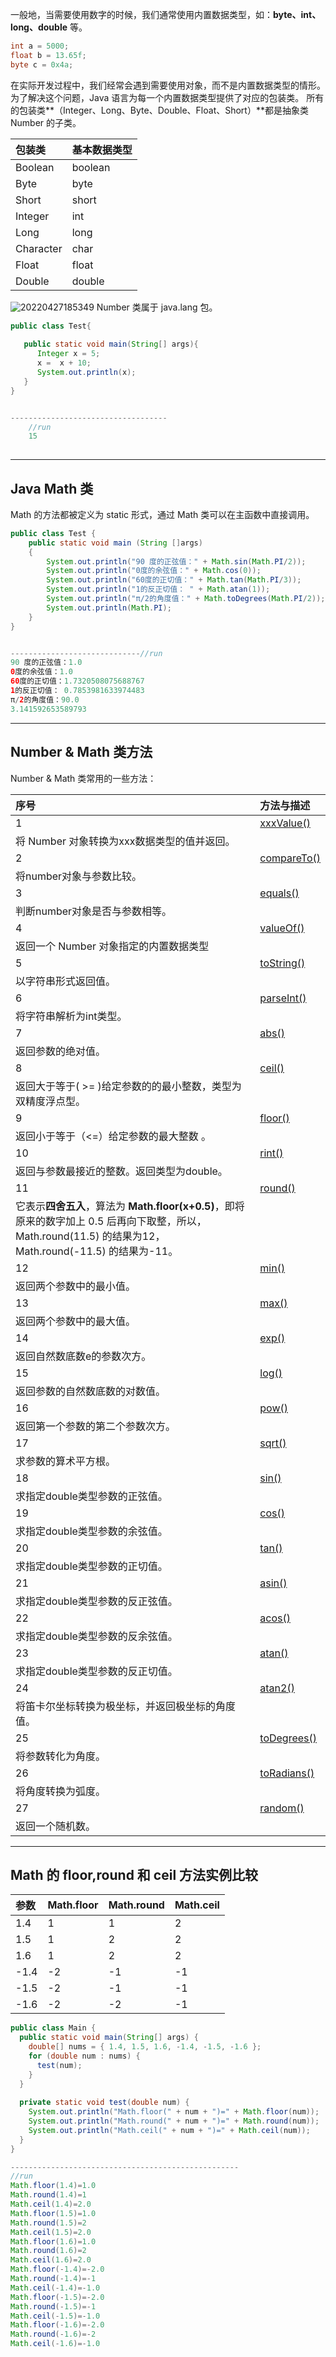 一般地，当需要使用数字的时候，我们通常使用内置数据类型，如：**byte、int、long、double** 等。
```java
int a = 5000;
float b = 13.65f;
byte c = 0x4a;
```
在实际开发过程中，我们经常会遇到需要使用对象，而不是内置数据类型的情形。为了解决这个问题，Java 语言为每一个内置数据类型提供了对应的包装类。
所有的包装类**（Integer、Long、Byte、Double、Float、Short）**都是抽象类 Number 的子类。

| 包装类 | 基本数据类型 |
| :--- | :--- |
| Boolean | boolean |
| Byte | byte |
| Short | short |
| Integer | int |
| Long | long |
| Character | char |
| Float | float |
| Double | double |


![20220427185349](https://xleixz.oss-cn-nanjing.aliyuncs.com/typora-img/20220427185349.png)
Number 类属于 java.lang 包。
```java
public class Test{
 
   public static void main(String[] args){
      Integer x = 5;
      x =  x + 10;
      System.out.println(x); 
   }
}


-----------------------------------
    //run 
    15
    
```

---

## Java Math 类
Math 的方法都被定义为 static 形式，通过 Math 类可以在主函数中直接调用。
```java
public class Test {  
    public static void main (String []args)  
    {  
        System.out.println("90 度的正弦值：" + Math.sin(Math.PI/2));  
        System.out.println("0度的余弦值：" + Math.cos(0));  
        System.out.println("60度的正切值：" + Math.tan(Math.PI/3));  
        System.out.println("1的反正切值： " + Math.atan(1));  
        System.out.println("π/2的角度值：" + Math.toDegrees(Math.PI/2));  
        System.out.println(Math.PI);  
    }  
}


-----------------------------//run
90 度的正弦值：1.0
0度的余弦值：1.0
60度的正切值：1.7320508075688767
1的反正切值： 0.7853981633974483
π/2的角度值：90.0
3.141592653589793
```

---

## Number & Math 类方法
Number & Math 类常用的一些方法：

| 序号 | 方法与描述 |
| :--- | :--- |
| 1 | [xxxValue()](https://www.runoob.com/java/number-xxxvalue.html)
将 Number 对象转换为xxx数据类型的值并返回。 |
| 2 | [compareTo()](https://www.runoob.com/java/number-compareto.html)
将number对象与参数比较。 |
| 3 | [equals()](https://www.runoob.com/java/number-equals.html)
判断number对象是否与参数相等。 |
| 4 | [valueOf()](https://www.runoob.com/java/number-valueof.html)
返回一个 Number 对象指定的内置数据类型 |
| 5 | [toString()](https://www.runoob.com/java/number-tostring.html)
以字符串形式返回值。 |
| 6 | [parseInt()](https://www.runoob.com/java/number-parseInt.html)
将字符串解析为int类型。 |
| 7 | [abs()](https://www.runoob.com/java/number-abs.html)
返回参数的绝对值。 |
| 8 | [ceil()](https://www.runoob.com/java/number-ceil.html)
返回大于等于( >= )给定参数的的最小整数，类型为双精度浮点型。 |
| 9 | [floor()](https://www.runoob.com/java/number-floor.html)
返回小于等于（<=）给定参数的最大整数 。 |
| 10 | [rint()](https://www.runoob.com/java/number-rint.html)
返回与参数最接近的整数。返回类型为double。 |
| 11 | [round()](https://www.runoob.com/java/number-round.html)
它表示**四舍五入**，算法为 **Math.floor(x+0.5)**，即将原来的数字加上 0.5 后再向下取整，所以，Math.round(11.5) 的结果为12，Math.round(-11.5) 的结果为-11。 |
| 12 | [min()](https://www.runoob.com/java/number-min.html)
返回两个参数中的最小值。 |
| 13 | [max()](https://www.runoob.com/java/number-max.html)
返回两个参数中的最大值。 |
| 14 | [exp()](https://www.runoob.com/java/number-exp.html)
返回自然数底数e的参数次方。 |
| 15 | [log()](https://www.runoob.com/java/number-log.html)
返回参数的自然数底数的对数值。 |
| 16 | [pow()](https://www.runoob.com/java/number-pow.html)
返回第一个参数的第二个参数次方。 |
| 17 | [sqrt()](https://www.runoob.com/java/number-sqrt.html)
求参数的算术平方根。 |
| 18 | [sin()](https://www.runoob.com/java/number-sin.html)
求指定double类型参数的正弦值。 |
| 19 | [cos()](https://www.runoob.com/java/number-cos.html)
求指定double类型参数的余弦值。 |
| 20 | [tan()](https://www.runoob.com/java/number-tan.html)
求指定double类型参数的正切值。 |
| 21 | [asin()](https://www.runoob.com/java/number-asin.html)
求指定double类型参数的反正弦值。 |
| 22 | [acos()](https://www.runoob.com/java/number-acos.html)
求指定double类型参数的反余弦值。 |
| 23 | [atan()](https://www.runoob.com/java/number-atan.html)
求指定double类型参数的反正切值。 |
| 24 | [atan2()](https://www.runoob.com/java/number-atan2.html)
将笛卡尔坐标转换为极坐标，并返回极坐标的角度值。 |
| 25 | [toDegrees()](https://www.runoob.com/java/number-todegrees.html)
将参数转化为角度。 |
| 26 | [toRadians()](https://www.runoob.com/java/number-toradians.html)
将角度转换为弧度。 |
| 27 | [random()](https://www.runoob.com/java/number-random.html)
返回一个随机数。 |


---

## Math 的 floor,round 和 ceil 方法实例比较
| 参数 | Math.floor | Math.round | Math.ceil |
| :--- | :--- | :--- | :--- |
| 1.4 | 1 | 1 | 2 |
| 1.5 | 1 | 2 | 2 |
| 1.6 | 1 | 2 | 2 |
| -1.4 | -2 | -1 | -1 |
| -1.5 | -2 | -1 | -1 |
| -1.6 | -2 | -2 | -1 |

```java
public class Main {   
  public static void main(String[] args) {   
    double[] nums = { 1.4, 1.5, 1.6, -1.4, -1.5, -1.6 };   
    for (double num : nums) {   
      test(num);   
    }   
  }   
  
  private static void test(double num) {   
    System.out.println("Math.floor(" + num + ")=" + Math.floor(num));   
    System.out.println("Math.round(" + num + ")=" + Math.round(num));   
    System.out.println("Math.ceil(" + num + ")=" + Math.ceil(num));   
  }   
}

---------------------------------------------------
//run
Math.floor(1.4)=1.0
Math.round(1.4)=1
Math.ceil(1.4)=2.0
Math.floor(1.5)=1.0
Math.round(1.5)=2
Math.ceil(1.5)=2.0
Math.floor(1.6)=1.0
Math.round(1.6)=2
Math.ceil(1.6)=2.0
Math.floor(-1.4)=-2.0
Math.round(-1.4)=-1
Math.ceil(-1.4)=-1.0
Math.floor(-1.5)=-2.0
Math.round(-1.5)=-1
Math.ceil(-1.5)=-1.0
Math.floor(-1.6)=-2.0
Math.round(-1.6)=-2
Math.ceil(-1.6)=-1.0
```

